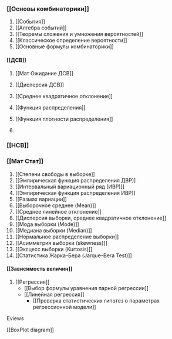 
### [[Основы комбинаторики]]
1. [[События]]
2. [[Алгебра событий]]
3. [[Теоремы сложения и умножения вероятностей]]
4. [[Классическое определение вероятности]]
5. [[Основные формулы комбинаторики]]


#### [[ДСВ]]

1. [[Мат Ожидание ДСВ]]

2. [[Дисперсия ДСВ]]

3. [[Среднее квадратичное отклонение]]
4. [[Функция распределения]]
5. [[Функция плотности распределения]]
6. 

### [[НСВ]]


### [[Мат Стат]]

1. [[Степени свободы в выборке]]
2. [[Эмпирическая функция распределения ДВР]]
3. [[Интервальный вариационный ряд (ИВР)]]
4. [[Эмпирическая функция распределения ИВР]]
5. [[Размах вариации]]
6.  [[Выборочное среднее (Mean)]]
7. [[Среднее линейное отклонение]]
8. [[Дисперсия выборки, среднее квадратичное отклонение]]
9. [[Мода выборки (Mode)]]
10. [[Медиана выборки (Median)]]
11. [[Нормальное распределение выборки]]
12. [[Асимметрия выборки (skewness)]]
13. [[Эксцесс выборки (Kurtosis)]]
14. [[Статистика Жарка–Бера (Jarque–Bera Test)]]
#### [[Зависимость величин]]
1.  [[Регрессия]]
	- [[Выбор формулы уравнения парной регрессии]]
	- [[Линейная регрессия]]
		- [[Проверка статистических гипотез о параметрах регрессионной модели]]


Eviews

[[BoxPlot diagram]]